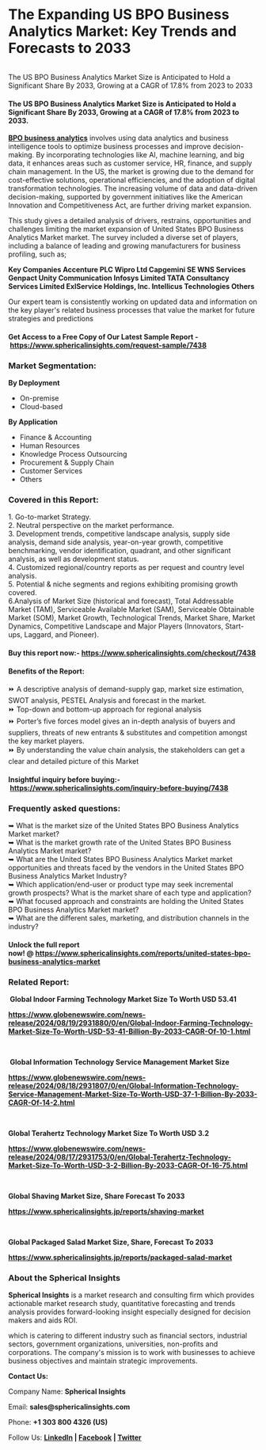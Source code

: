 <div class="wow_read_blog_hdr_img">
<div class="wow_read_blog_hdr_img_innr">
<h1>The Expanding US BPO Business Analytics Market: Key Trends and Forecasts to 2033</h1>
</div>
<div class="wow_main_float_head_img"><img src="https://www.vevioz.com/upload/photos/2024/12/L5vNK4aaAe1rr285uNgG_20_aa3ecf73362cc9f81b607a611e1c942a_image.jpg" alt="" /></div>
</div>
<div class="read-blog-container">
<div class="read-blog-desc">
<p class="mb-0">The US BPO Business Analytics Market Size is Anticipated to Hold a Significant Share By 2033, Growing at a CAGR of 17.8% from 2023 to 2033</p>
</div>
<div class="read-content">
<h4><strong>The US BPO Business Analytics Market Size is Anticipated to Hold a Significant Share By 2033, Growing at a CAGR of 17.8% from 2023 to 2033.</strong></h4>
<p><a href="https://www.sphericalinsights.com/reports/united-states-bpo-business-analytics-market" target="_blank" rel="noopener"><strong>BPO business analytics</strong></a>&nbsp;involves using data analytics and business intelligence tools to optimize business processes and improve decision-making. By incorporating technologies like AI, machine learning, and big data, it enhances areas such as customer service, HR, finance, and supply chain management. In the US, the market is growing due to the demand for cost-effective solutions, operational efficiencies, and the adoption of digital transformation technologies. The increasing volume of data and data-driven decision-making, supported by government initiatives like the American Innovation and Competitiveness Act, are further driving market expansion.</p>
<p>This study gives a detailed analysis of drivers, restrains, opportunities and challenges limiting the market expansion of United States BPO Business Analytics Market market. The survey included a diverse set of players, including a balance of leading and growing manufacturers for business profiling, such as;</p>
<p><strong>Key Companies Accenture PLC Wipro Ltd Capgemini SE WNS Services Genpact Unity Communication Infosys Limited TATA Consultancy Services Limited ExlService Holdings, Inc. Intellicus Technologies Others</strong></p>
<p>Our expert team is consistently working on updated data and information on the key player's related business processes that value the market for future strategies and predictions</p>
<h4><strong>Get Access to a Free Copy of Our Latest Sample Report -&nbsp;<a href="https://www.sphericalinsights.com/request-sample/7438" rel="nofollow">https://www.sphericalinsights.com/request-sample/7438</a></strong></h4>
<h3><strong>Market Segmentation:</strong></h3>
<p><strong>By&nbsp;</strong><strong>Deployment</strong></p>
<ul>
<li>On-premise</li>
<li>Cloud-based</li>
</ul>
<p><strong>By&nbsp;</strong><strong>Application</strong></p>
<ul>
<li>Finance &amp; Accounting</li>
<li>Human Resources</li>
<li>Knowledge Process Outsourcing</li>
<li>Procurement &amp; Supply Chain</li>
<li>Customer Services</li>
<li>Others</li>
</ul>
<h3>Covered in this Report:</h3>
<p>1. Go-to-market Strategy.<br />2. Neutral perspective on the market performance.<br />3. Development trends, competitive landscape analysis, supply side analysis, demand side analysis, year-on-year growth, competitive benchmarking, vendor identification, quadrant, and other significant analysis, as well as development status.<br />4. Customized regional/country reports as per request and country level analysis.<br />5. Potential &amp; niche segments and regions exhibiting promising growth covered.<br />6.Analysis of Market Size (historical and forecast), Total Addressable Market (TAM), Serviceable Available Market (SAM), Serviceable Obtainable Market (SOM), Market Growth, Technological Trends, Market Share, Market Dynamics, Competitive Landscape and Major Players (Innovators, Start-ups, Laggard, and Pioneer).</p>
<h4>Buy this report now:-&nbsp;<a href="https://www.sphericalinsights.com/checkout/7438" rel="nofollow">https://www.sphericalinsights.com/checkout/7438</a></h4>
<h4>Benefits of the Report:</h4>
<p>⏩ A descriptive analysis of demand-supply gap, market size estimation, SWOT analysis, PESTEL Analysis and forecast in the market.<br />⏩ Top-down and bottom-up approach for regional analysis<br />⏩ Porter&rsquo;s five forces model gives an in-depth analysis of buyers and suppliers, threats of new entrants &amp; substitutes and competition amongst the key market players.<br />⏩ By understanding the value chain analysis, the stakeholders can get a clear and detailed picture of this Market</p>
<h4>Insightful inquiry before buying:-&nbsp;<a href="https://www.sphericalinsights.com/inquiry-before-buying/7438" rel="nofollow">https://www.sphericalinsights.com/inquiry-before-buying/7438</a></h4>
<h3>Frequently asked questions:</h3>
<p>➥ What is the market size of the United States BPO Business Analytics Market market?<br />➥ What is the market growth rate of the United States BPO Business Analytics Market market?<br />➥ What are the United States BPO Business Analytics Market market opportunities and threats faced by the vendors in the United States BPO Business Analytics Market Industry?<br />➥ Which application/end-user or product type may seek incremental growth prospects? What is the market share of each type and application?<br />➥ What focused approach and constraints are holding the United States BPO Business Analytics Market market?<br />➥ What are the different sales, marketing, and distribution channels in the industry?</p>
<h4>Unlock the full report now!&nbsp;@&nbsp;<a href="https://www.sphericalinsights.com/reports/united-states-bpo-business-analytics-market" rel="nofollow">https://www.sphericalinsights.com/reports/united-states-bpo-business-analytics-market</a></h4>
<h3><strong>Related Report:</strong></h3>
<p><strong>&nbsp;Global Indoor Farming Technology Market Size To Worth USD 53.41&nbsp;</strong></p>
<p><strong><a href="https://www.globenewswire.com/news-release/2024/08/19/2931880/0/en/Global-Indoor-Farming-Technology-Market-Size-To-Worth-USD-53-41-Billion-By-2033-CAGR-Of-10-1.html" rel="nofollow">https://www.globenewswire.com/news-release/2024/08/19/2931880/0/en/Global-Indoor-Farming-Technology-Market-Size-To-Worth-USD-53-41-Billion-By-2033-CAGR-Of-10-1.html</a></strong></p>
<p><strong>&nbsp;</strong></p>
<p><strong>&nbsp;Global Information Technology Service Management Market Size</strong></p>
<p><strong><a href="https://www.globenewswire.com/news-release/2024/08/18/2931807/0/en/Global-Information-Technology-Service-Management-Market-Size-To-Worth-USD-37-1-Billion-By-2033-CAGR-Of-14-2.html" rel="nofollow">https://www.globenewswire.com/news-release/2024/08/18/2931807/0/en/Global-Information-Technology-Service-Management-Market-Size-To-Worth-USD-37-1-Billion-By-2033-CAGR-Of-14-2.html</a></strong></p>
<p><strong>&nbsp;</strong></p>
<p><strong>Global Terahertz Technology Market Size To Worth USD 3.2</strong></p>
<p><strong><a href="https://www.globenewswire.com/news-release/2024/08/17/2931753/0/en/Global-Terahertz-Technology-Market-Size-To-Worth-USD-3-2-Billion-By-2033-CAGR-Of-16-75.html" rel="nofollow">https://www.globenewswire.com/news-release/2024/08/17/2931753/0/en/Global-Terahertz-Technology-Market-Size-To-Worth-USD-3-2-Billion-By-2033-CAGR-Of-16-75.html</a></strong></p>
<p><strong>&nbsp;</strong></p>
<p><strong>Global Shaving Market Size, Share Forecast To 2033</strong></p>
<p><strong><a href="https://www.sphericalinsights.jp/reports/shaving-market" rel="nofollow">https://www.sphericalinsights.jp/reports/shaving-market</a></strong></p>
<p><strong>&nbsp;</strong></p>
<p><strong>Global Packaged Salad Market Size, Share, Forecast To 2033</strong></p>
<p><strong><a href="https://www.sphericalinsights.jp/reports/packaged-salad-market" rel="nofollow">https://www.sphericalinsights.jp/reports/packaged-salad-market</a></strong></p>
<h3><strong>About the Spherical Insights</strong></h3>
<p><strong>Spherical Insights</strong>&nbsp;is a market research and consulting firm which provides actionable market research study, quantitative forecasting and trends analysis provides forward-looking insight especially designed for decision makers and aids ROI.</p>
<p>which is catering to different industry such as financial sectors, industrial sectors, government organizations, universities, non-profits and corporations. The company's mission is to work with businesses to achieve business objectives and maintain strategic improvements.</p>
<p><strong>Contact Us:</strong></p>
<p>Company Name:&nbsp;<strong>Spherical Insights</strong></p>
<p>Email:&nbsp;<strong>sales@sphericalinsights.com</strong></p>
<p>Phone:&nbsp;<strong>+1 303 800 4326 (US)</strong></p>
<p>Follow Us:&nbsp;<strong><a href="https://www.linkedin.com/company/spherical-insight/" rel="nofollow"><u>LinkedIn</u></a>&nbsp;|&nbsp;<a href="https://www.facebook.com/sphericalinsights22" rel="nofollow"><u>Facebook</u></a>&nbsp;|&nbsp;<a href="https://twitter.com/SInsights_US" rel="nofollow"><u>Twitter</u></a></strong></p>
</div>
</div>

